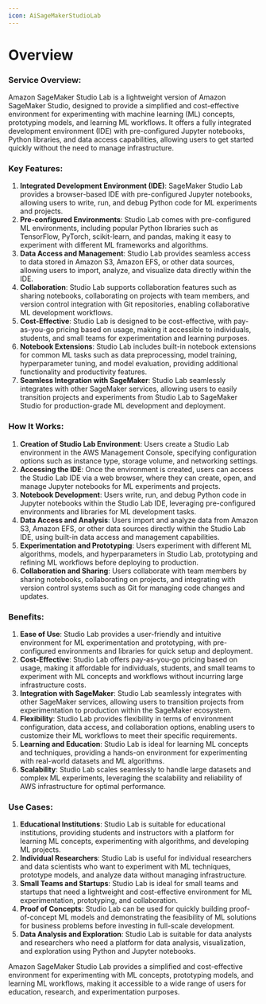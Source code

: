 ```yaml
---
icon: AiSageMakerStudioLab
---
```

# Overview

### Service Overview:

Amazon SageMaker Studio Lab is a lightweight version of Amazon SageMaker Studio, designed to provide a simplified and cost-effective environment for experimenting with machine learning (ML) concepts, prototyping models, and learning ML workflows. It offers a fully integrated development environment (IDE) with pre-configured Jupyter notebooks, Python libraries, and data access capabilities, allowing users to get started quickly without the need to manage infrastructure.

### Key Features:

1. **Integrated Development Environment (IDE)**: SageMaker Studio Lab provides a browser-based IDE with pre-configured Jupyter notebooks, allowing users to write, run, and debug Python code for ML experiments and projects.
2. **Pre-configured Environments**: Studio Lab comes with pre-configured ML environments, including popular Python libraries such as TensorFlow, PyTorch, scikit-learn, and pandas, making it easy to experiment with different ML frameworks and algorithms.
3. **Data Access and Management**: Studio Lab provides seamless access to data stored in Amazon S3, Amazon EFS, or other data sources, allowing users to import, analyze, and visualize data directly within the IDE.
4. **Collaboration**: Studio Lab supports collaboration features such as sharing notebooks, collaborating on projects with team members, and version control integration with Git repositories, enabling collaborative ML development workflows.
5. **Cost-Effective**: Studio Lab is designed to be cost-effective, with pay-as-you-go pricing based on usage, making it accessible to individuals, students, and small teams for experimentation and learning purposes.
6. **Notebook Extensions**: Studio Lab includes built-in notebook extensions for common ML tasks such as data preprocessing, model training, hyperparameter tuning, and model evaluation, providing additional functionality and productivity features.
7. **Seamless Integration with SageMaker**: Studio Lab seamlessly integrates with other SageMaker services, allowing users to easily transition projects and experiments from Studio Lab to SageMaker Studio for production-grade ML development and deployment.

### How It Works:

1. **Creation of Studio Lab Environment**: Users create a Studio Lab environment in the AWS Management Console, specifying configuration options such as instance type, storage volume, and networking settings.
2. **Accessing the IDE**: Once the environment is created, users can access the Studio Lab IDE via a web browser, where they can create, open, and manage Jupyter notebooks for ML experiments and projects.
3. **Notebook Development**: Users write, run, and debug Python code in Jupyter notebooks within the Studio Lab IDE, leveraging pre-configured environments and libraries for ML development tasks.
4. **Data Access and Analysis**: Users import and analyze data from Amazon S3, Amazon EFS, or other data sources directly within the Studio Lab IDE, using built-in data access and management capabilities.
5. **Experimentation and Prototyping**: Users experiment with different ML algorithms, models, and hyperparameters in Studio Lab, prototyping and refining ML workflows before deploying to production.
6. **Collaboration and Sharing**: Users collaborate with team members by sharing notebooks, collaborating on projects, and integrating with version control systems such as Git for managing code changes and updates.

### Benefits:

1. **Ease of Use**: Studio Lab provides a user-friendly and intuitive environment for ML experimentation and prototyping, with pre-configured environments and libraries for quick setup and deployment.
2. **Cost-Effective**: Studio Lab offers pay-as-you-go pricing based on usage, making it affordable for individuals, students, and small teams to experiment with ML concepts and workflows without incurring large infrastructure costs.
3. **Integration with SageMaker**: Studio Lab seamlessly integrates with other SageMaker services, allowing users to transition projects from experimentation to production within the SageMaker ecosystem.
4. **Flexibility**: Studio Lab provides flexibility in terms of environment configuration, data access, and collaboration options, enabling users to customize their ML workflows to meet their specific requirements.
5. **Learning and Education**: Studio Lab is ideal for learning ML concepts and techniques, providing a hands-on environment for experimenting with real-world datasets and ML algorithms.
6. **Scalability**: Studio Lab scales seamlessly to handle large datasets and complex ML experiments, leveraging the scalability and reliability of AWS infrastructure for optimal performance.

### Use Cases:

1. **Educational Institutions**: Studio Lab is suitable for educational institutions, providing students and instructors with a platform for learning ML concepts, experimenting with algorithms, and developing ML projects.
2. **Individual Researchers**: Studio Lab is useful for individual researchers and data scientists who want to experiment with ML techniques, prototype models, and analyze data without managing infrastructure.
3. **Small Teams and Startups**: Studio Lab is ideal for small teams and startups that need a lightweight and cost-effective environment for ML experimentation, prototyping, and collaboration.
4. **Proof of Concepts**: Studio Lab can be used for quickly building proof-of-concept ML models and demonstrating the feasibility of ML solutions for business problems before investing in full-scale development.
5. **Data Analysis and Exploration**: Studio Lab is suitable for data analysts and researchers who need a platform for data analysis, visualization, and exploration using Python and Jupyter notebooks.

Amazon SageMaker Studio Lab provides a simplified and cost-effective environment for experimenting with ML concepts, prototyping models, and learning ML workflows, making it accessible to a wide range of users for education, research, and experimentation purposes.